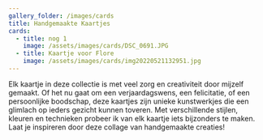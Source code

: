 ```yaml
---
gallery_folder: /images/cards
title: Handgemaakte Kaartjes
cards:
  - title: nog 1
    image: /assets/images/cards/DSC_0691.JPG
  - title: Kaartje voor Flore
    image: /assets/images/cards/img20220521132951.jpg
---
```

Elk kaartje in deze collectie is met veel zorg en creativiteit door mijzelf gemaakt. Of het nu gaat om een verjaardagswens, een felicitatie, of een persoonlijke boodschap, deze kaartjes zijn unieke kunstwerkjes die een glimlach op ieders gezicht kunnen toveren. Met verschillende stijlen, kleuren en technieken probeer ik van elk kaartje iets bijzonders te maken. Laat je inspireren door deze collage van handgemaakte creaties!
